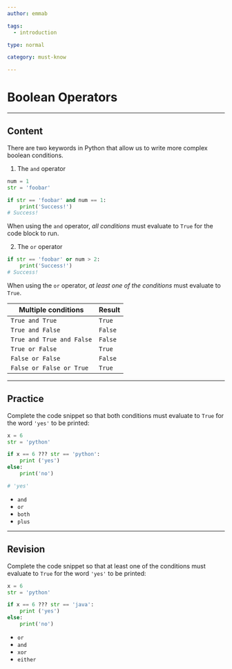 ```yaml
---
author: emmab

tags:
  - introduction

type: normal

category: must-know

---
```


# Boolean Operators

---

## Content

There are two keywords in Python that allow us to write more complex boolean conditions.

1. The `and` operator

```python
num = 1
str = 'foobar'

if str == 'foobar' and num == 1:
    print('Success!')
# Success!
```

When using the `and` operator, *all conditions* must evaluate to `True` for the code block to run.

2. The `or` operator

```python
if str == 'foobar' or num > 2:
    print('Success!')
# Success!
```

When using the `or` operator, *at least one of the conditions* must evaluate to `True`.

| Multiple conditions       | Result  |
| ------------------------- | ------- |
| `True and True`           | `True`  |
| `True and False`          | `False` |
| `True and True and False` | `False` |
| `True or False`           | `True`  |
| `False or False`          | `False` |
| `False or False or True`  | `True`  |


---

## Practice

Complete the code snippet so that both conditions must evaluate to `True` for the word `'yes'` to be printed:

```python
x = 6
str = 'python'

if x == 6 ??? str == 'python':
    print ('yes')
else:
    print('no')

# 'yes'
```

- `and`
- `or`
- `both`
- `plus`


---

## Revision

Complete the code snippet so that at least one of the conditions must evaluate to `True` for the word `'yes'` to be printed:

```python
x = 6
str = 'python'

if x == 6 ??? str == 'java':
    print ('yes')
else:
    print('no')
```

- `or`
- `and`
- `xor`
- `either`

